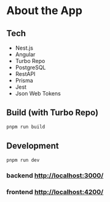 # About the App

## Tech

- Nest.js
- Angular
- Turbo Repo
- PostgreSQL
- RestAPI
- Prisma
- Jest
- Json Web Tokens

## Build (with Turbo Repo)

```bash
pnpm run build
```

## Development

```bash
pnpm run dev
```

### backend <http://localhost:3000/>

### frontend <http://localhost:4200/>
